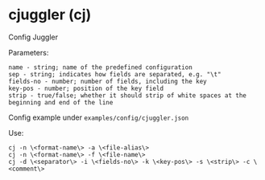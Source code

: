 # cjuggler (cj)
Config Juggler

Parameters:
```
name - string; name of the predefined configuration
sep - string; indicates how fields are separated, e.g. "\t"
fields-no - number; number of fields, including the key
key-pos - number; position of the key field
strip - true/false; whether it should strip of white spaces at the beginning and end of the line
```
Config example under ``examples/config/cjuggler.json``

Use:
```
cj -n \<format-name\> -a \<file-alias\> 
cj -n \<format-name\> -f \<file-name\>
cj -d \<separator\> -i \<fields-no\> -k \<key-pos\> -s \<strip\> -c \<comment\>
```
